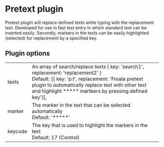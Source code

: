 # Pretext plugin

Pretext plugin will replace defined texts while typing with the replacement text. Developed for use in fast text entry in which standard text can be inserted easily.
Secondly, markers in the texts can be easily highlighted (selected) for replacement by a specified key.

## Plugin options

<table>
<tr><td> texts </td><td> An array of search/replace texts { key: 'search1', replacement: 'replacement2' }<br/>Default: [{ key: 'p:t', replacement: 'Froala pretext plugin to automatically replace text with other text and highlight ***** martkers by pressing defined key'}], </td></tr>
<tr><td> marker </td><td> The marker in the text that can be selected automatically<br/>Default: '*****' </td></tr>
<tr><td> keycode </td><td> The key that is used to highlight the markers in the text<br/>Default: 17 (Control)</td></tr>
</table>